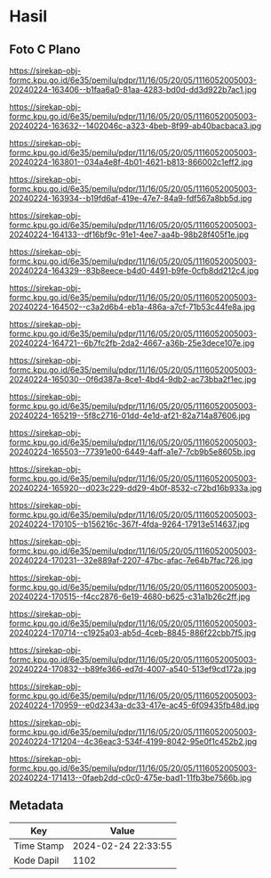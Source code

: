 # Hasil

## Foto C Plano

https://sirekap-obj-formc.kpu.go.id/6e35/pemilu/pdpr/11/16/05/20/05/1116052005003-20240224-163406--b1faa6a0-81aa-4283-bd0d-dd3d922b7ac1.jpg

https://sirekap-obj-formc.kpu.go.id/6e35/pemilu/pdpr/11/16/05/20/05/1116052005003-20240224-163632--1402046c-a323-4beb-8f99-ab40bacbaca3.jpg

https://sirekap-obj-formc.kpu.go.id/6e35/pemilu/pdpr/11/16/05/20/05/1116052005003-20240224-163801--034a4e8f-4b01-4621-b813-866002c1eff2.jpg

https://sirekap-obj-formc.kpu.go.id/6e35/pemilu/pdpr/11/16/05/20/05/1116052005003-20240224-163934--b19fd6af-419e-47e7-84a9-fdf567a8bb5d.jpg

https://sirekap-obj-formc.kpu.go.id/6e35/pemilu/pdpr/11/16/05/20/05/1116052005003-20240224-164133--df16bf9c-91e1-4ee7-aa4b-98b28f405f1e.jpg

https://sirekap-obj-formc.kpu.go.id/6e35/pemilu/pdpr/11/16/05/20/05/1116052005003-20240224-164329--83b8eece-b4d0-4491-b9fe-0cfb8dd212c4.jpg

https://sirekap-obj-formc.kpu.go.id/6e35/pemilu/pdpr/11/16/05/20/05/1116052005003-20240224-164502--c3a2d6b4-eb1a-486a-a7cf-71b53c44fe8a.jpg

https://sirekap-obj-formc.kpu.go.id/6e35/pemilu/pdpr/11/16/05/20/05/1116052005003-20240224-164721--6b7fc2fb-2da2-4667-a36b-25e3dece107e.jpg

https://sirekap-obj-formc.kpu.go.id/6e35/pemilu/pdpr/11/16/05/20/05/1116052005003-20240224-165030--0f6d387a-8ce1-4bd4-9db2-ac73bba2f1ec.jpg

https://sirekap-obj-formc.kpu.go.id/6e35/pemilu/pdpr/11/16/05/20/05/1116052005003-20240224-165219--5f8c2716-01dd-4e1d-af21-82a714a87606.jpg

https://sirekap-obj-formc.kpu.go.id/6e35/pemilu/pdpr/11/16/05/20/05/1116052005003-20240224-165503--77391e00-6449-4aff-a1e7-7cb9b5e8605b.jpg

https://sirekap-obj-formc.kpu.go.id/6e35/pemilu/pdpr/11/16/05/20/05/1116052005003-20240224-165920--d023c229-dd29-4b0f-8532-c72bd16b933a.jpg

https://sirekap-obj-formc.kpu.go.id/6e35/pemilu/pdpr/11/16/05/20/05/1116052005003-20240224-170105--b156216c-367f-4fda-9264-17913e514637.jpg

https://sirekap-obj-formc.kpu.go.id/6e35/pemilu/pdpr/11/16/05/20/05/1116052005003-20240224-170231--32e889af-2207-47bc-afac-7e64b7fac726.jpg

https://sirekap-obj-formc.kpu.go.id/6e35/pemilu/pdpr/11/16/05/20/05/1116052005003-20240224-170515--f4cc2876-6e19-4680-b625-c31a1b26c2ff.jpg

https://sirekap-obj-formc.kpu.go.id/6e35/pemilu/pdpr/11/16/05/20/05/1116052005003-20240224-170714--c1925a03-ab5d-4ceb-8845-886f22cbb7f5.jpg

https://sirekap-obj-formc.kpu.go.id/6e35/pemilu/pdpr/11/16/05/20/05/1116052005003-20240224-170832--b89fe366-ed7d-4007-a540-513ef9cd172a.jpg

https://sirekap-obj-formc.kpu.go.id/6e35/pemilu/pdpr/11/16/05/20/05/1116052005003-20240224-170959--e0d2343a-dc33-417e-ac45-6f09435fb48d.jpg

https://sirekap-obj-formc.kpu.go.id/6e35/pemilu/pdpr/11/16/05/20/05/1116052005003-20240224-171204--4c36eac3-534f-4199-8042-95e0f1c452b2.jpg

https://sirekap-obj-formc.kpu.go.id/6e35/pemilu/pdpr/11/16/05/20/05/1116052005003-20240224-171413--0faeb2dd-c0c0-475e-bad1-11fb3be7566b.jpg


## Metadata

| Key        | Value               |
| ---------- | ------------------- |
| Time Stamp | 2024-02-24 22:33:55 |
| Kode Dapil | 1102                |



